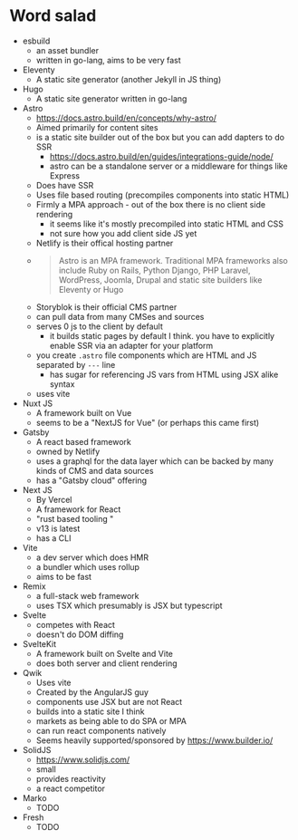 # Word salad

-   esbuild
    -   an asset bundler
    -   written in go-lang, aims to be very fast
-   Eleventy
    -   A static site generator (another Jekyll in JS thing)
-   Hugo
    -   A static site generator written in go-lang
-   Astro
    - https://docs.astro.build/en/concepts/why-astro/
    -   Aimed primarily for content sites
    - is a static site builder out of the box but you can add dapters to do SSR
      - https://docs.astro.build/en/guides/integrations-guide/node/
      - astro can be a standalone server or a middleware for things like Express
    -   Does have SSR
    -   Uses file based routing (precompiles components into static HTML)
    -   Firmly a MPA approach - out of the box there is no client side rendering
        -   it seems like it's mostly precompiled into static HTML and CSS
        -   not sure how you add client side JS yet
    -   Netlify is their offical hosting partner
    -   > Astro is an MPA framework. Traditional MPA frameworks also include
        > Ruby on Rails, Python Django, PHP Laravel, WordPress, Joomla, Drupal and
        > static site builders like Eleventy or Hugo
    -   Storyblok is their official CMS partner
    -   can pull data from many CMSes and sources
    -   serves 0 js to the client by default
        -   it builds static pages by default I think. you have to explicitly enable SSR via an adapter for your platform
    -   you create `.astro` file components which are HTML and JS separated by `---` line
        -   has sugar for referencing JS vars from HTML using JSX alike syntax
    -   uses vite
-   Nuxt JS
    -   A framework built on Vue
    -   seems to be a "NextJS for Vue" (or perhaps this came first)
-   Gatsby
    -   A react based framework
    -   owned by Netlify
    -   uses a graphql for the data layer which can be backed by many kinds of CMS and data sources
    -   has a "Gatsby cloud" offering
-   Next JS
    -   By Vercel
    -   A framework for React
    -   "rust based tooling "
    -   v13 is latest
    -   has a CLI
-   Vite
    -   a dev server which does HMR
    -   a bundler which uses rollup
    -   aims to be fast
-   Remix
    -   a full-stack web framework
    -   uses TSX which presumably is JSX but typescript
-   Svelte
    -   competes with React
    -   doesn't do DOM diffing
-   SvelteKit
    -   A framework built on Svelte and Vite
    -   does both server and client rendering
-   Qwik
    -   Uses vite
    -   Created by the AngularJS guy
    -   components use JSX but are not React
    -   builds into a static site I think
    -   markets as being able to do SPA or MPA
    -   can run react components natively
    -   Seems heavily supported/sponsored by https://www.builder.io/
-   SolidJS
    -   https://www.solidjs.com/
    -   small
    -   provides reactivity
    -   a react competitor
- Marko
    - TODO
- Fresh
    - TODO
